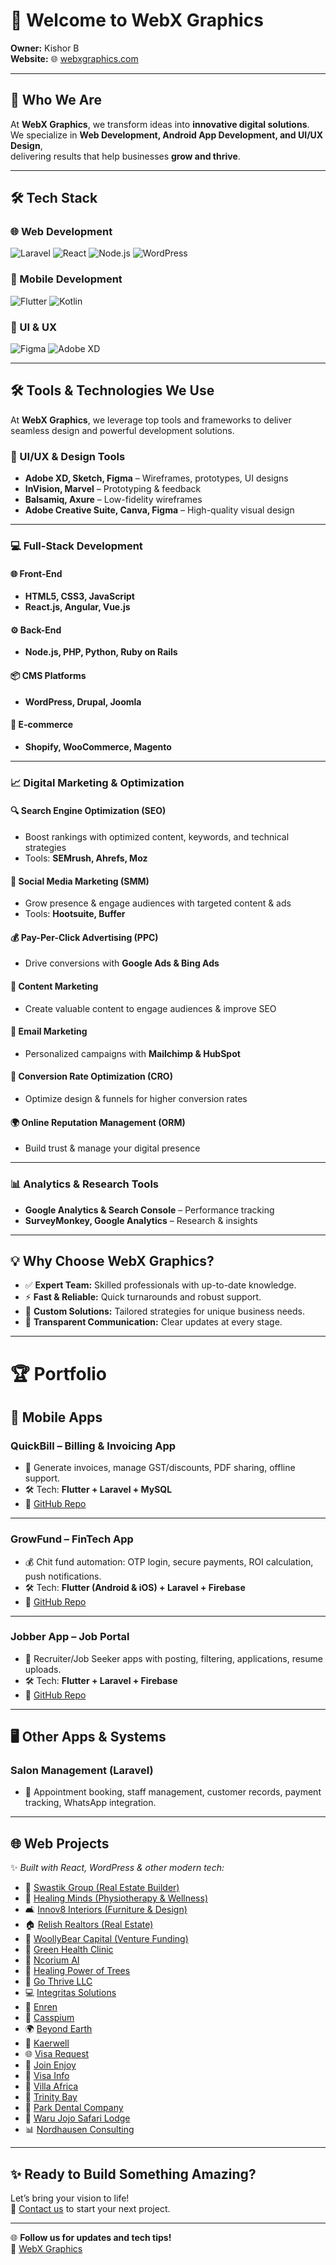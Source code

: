 # 👋 Welcome to WebX Graphics

**Owner:** Kishor B  
**Website:** 🌐 [webxgraphics.com](https://webxgraphics.com/)

---

## 🚀 Who We Are

At **WebX Graphics**, we transform ideas into **innovative digital solutions**.  
We specialize in **Web Development, Android App Development, and UI/UX Design**,  
delivering results that help businesses **grow and thrive**.

---

## 🛠️ Tech Stack

### 🌐 Web Development
![Laravel](https://img.shields.io/badge/Laravel-FF2D20?style=for-the-badge&logo=laravel&logoColor=white)
![React](https://img.shields.io/badge/React-20232A?style=for-the-badge&logo=react&logoColor=61DAFB)
![Node.js](https://img.shields.io/badge/Node.js-339933?style=for-the-badge&logo=nodedotjs&logoColor=white)
![WordPress](https://img.shields.io/badge/WordPress-21759B?style=for-the-badge&logo=wordpress&logoColor=white)

### 📱 Mobile Development
![Flutter](https://img.shields.io/badge/Flutter-02569B?style=for-the-badge&logo=flutter&logoColor=white)
![Kotlin](https://img.shields.io/badge/Kotlin-0095D5?style=for-the-badge&logo=kotlin&logoColor=white)

### 🎨 UI & UX
![Figma](https://img.shields.io/badge/Figma-F24E1E?style=for-the-badge&logo=figma&logoColor=white)
![Adobe XD](https://img.shields.io/badge/AdobeXD-FF61F6?style=for-the-badge&logo=adobexd&logoColor=white)

---

## 🛠️ Tools & Technologies We Use

At **WebX Graphics**, we leverage top tools and frameworks to deliver seamless design and powerful development solutions.

### 🎨 UI/UX & Design Tools
- **Adobe XD, Sketch, Figma** – Wireframes, prototypes, UI designs  
- **InVision, Marvel** – Prototyping & feedback  
- **Balsamiq, Axure** – Low-fidelity wireframes  
- **Adobe Creative Suite, Canva, Figma** – High-quality visual design  

---

### 💻 Full-Stack Development

#### 🌐 Front-End
- **HTML5, CSS3, JavaScript**  
- **React.js, Angular, Vue.js**

#### ⚙️ Back-End
- **Node.js, PHP, Python, Ruby on Rails**

#### 📦 CMS Platforms
- **WordPress, Drupal, Joomla**

#### 🛒 E-commerce
- **Shopify, WooCommerce, Magento**

---

### 📈 Digital Marketing & Optimization

#### 🔍 Search Engine Optimization (SEO)
- Boost rankings with optimized content, keywords, and technical strategies  
- Tools: **SEMrush, Ahrefs, Moz**

#### 📱 Social Media Marketing (SMM)
- Grow presence & engage audiences with targeted content & ads  
- Tools: **Hootsuite, Buffer**

#### 💰 Pay-Per-Click Advertising (PPC)
- Drive conversions with **Google Ads & Bing Ads**

#### 📝 Content Marketing
- Create valuable content to engage audiences & improve SEO

#### 📧 Email Marketing
- Personalized campaigns with **Mailchimp & HubSpot**

#### 🎯 Conversion Rate Optimization (CRO)
- Optimize design & funnels for higher conversion rates

#### 🌍 Online Reputation Management (ORM)
- Build trust & manage your digital presence

---

### 📊 Analytics & Research Tools
- **Google Analytics & Search Console** – Performance tracking  
- **SurveyMonkey, Google Analytics** – Research & insights  

---

## 💡 Why Choose WebX Graphics?

- ✅ **Expert Team:** Skilled professionals with up-to-date knowledge.  
- ⚡ **Fast & Reliable:** Quick turnarounds and robust support.  
- 🧩 **Custom Solutions:** Tailored strategies for unique business needs.  
- 🤝 **Transparent Communication:** Clear updates at every stage.  

---

# 🏆 Portfolio

## 📱 Mobile Apps

### **QuickBill – Billing & Invoicing App**
- 📄 Generate invoices, manage GST/discounts, PDF sharing, offline support.  
- 🛠️ Tech: **Flutter + Laravel + MySQL**  
- 🔗 [GitHub Repo](https://github.com/webxgraphicsindia/QuickBill)

---

### **GrowFund – FinTech App**
- 💰 Chit fund automation: OTP login, secure payments, ROI calculation, push notifications.  
- 🛠️ Tech: **Flutter (Android & iOS) + Laravel + Firebase**  
- 🔗 [GitHub Repo](https://github.com/webxgraphicsindia/GrowFund)

---

### **Jobber App – Job Portal**
- 👔 Recruiter/Job Seeker apps with posting, filtering, applications, resume uploads.  
- 🛠️ Tech: **Flutter + Laravel + Firebase**  
- 🔗 [GitHub Repo](https://github.com/webxgraphicsindia/Jobber)

---

## 🖥️ Other Apps & Systems

### **Salon Management (Laravel)**  
- 💇 Appointment booking, staff management, customer records, payment tracking, WhatsApp integration.  

---

## 🌐 Web Projects

✨ _Built with React, WordPress & other modern tech:_  

- 🏢 [Swastik Group (Real Estate Builder)](https://swastikgroup.org.in/)  
- 🧘 [Healing Minds (Physiotherapy & Wellness)](https://akhealingminds.com/)  
- 🛋️ [Innov8 Interiors (Furniture & Design)](https://innov8-interior.com/)  
- 🏠 [Relish Realtors (Real Estate)](https://relishrealtors.com/)  
- 💼 [WoollyBear Capital (Venture Funding)](https://woollybearcap.com/)  
- 🌿 [Green Health Clinic](https://www.greenhealthclinic.com/)  
- 🤖 [Ncorium AI](https://ncorium.ai/)  
- 🌳 [Healing Power of Trees](https://healingpoweroftrees.com/)  
- 🚀 [Go Thrive LLC](https://gothrivellc.net/)  
- 💻 [Integritas Solutions](https://integritassolutions.net/)  
- 🔬 [Enren](https://enrenstaging.com/)  
- 🏢 [Casspium](https://casspium.com/)  
- 🌍 [Beyond Earth](https://beyondearth.org/)  
- 🏥 [Kaerwell](https://kaerwell.com/)  
- 🌐 [Visa Request](https://www.visarequest.co.za/)  
- 🎉 [Join Enjoy](https://joinenjoy.net/)  
- 🛂 [Visa Info](https://visainfo.co.za/)  
- 🏡 [Villa Africa](https://villaafrica.co.za/)  
- 🌊 [Trinity Bay](https://www.trinitybay.org/)  
- 🦷 [Park Dental Company](https://www.parkdentalcompany.com/)  
- 🦁 [Waru Jojo Safari Lodge](https://warujojosafarilodge.com/)  
- 📊 [Nordhausen Consulting](https://www.nordhausenconsulting.com/)  

---

## ✨ Ready to Build Something Amazing?

Let’s bring your vision to life!  
📩 [Contact us](https://webxgraphics.com/contact) to start your next project.  

---

🌐 **Follow us for updates and tech tips!**  
🔗 [WebX Graphics](https://webxgraphics.com/)  
